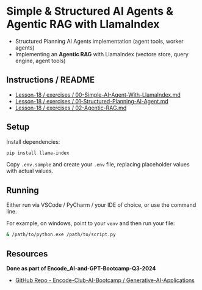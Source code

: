 # Simple & Structured AI Agents & Agentic RAG with LlamaIndex

* Structured Planning AI Agents implementation (agent tools, worker agents)
* Implementing an **Agentic RAG** with LlamaIndex (vectore store, query engine, agent tools)

## Instructions / README
* [Lesson-18 / exercises / 00-Simple-AI-Agent-With-LlamaIndex.md](https://github.com/Encode-Club-AI-Bootcamp/Generative-AI-Applications/tree/main/Lesson-18/exercises/00-Simple-AI-Agent-With-LlamaIndex.md)
* [Lesson-18 / exercises / 01-Structured-Planning-AI-Agent.md](https://github.com/Encode-Club-AI-Bootcamp/Generative-AI-Applications/tree/main/Lesson-18/exercises/01-Structured-Planning-AI-Agent.md)
* [Lesson-18 / exercises / 02-Agentic-RAG.md](https://github.com/Encode-Club-AI-Bootcamp/Generative-AI-Applications/tree/main/Lesson-18/exercises/02-Agentic-RAG.md)

## Setup

Install dependencies:

```bash
pip install llama-index
```

Copy `.env.sample` and create your `.env` file, replacing placeholder values with actual values.

## Running
Either run via VSCode / PyCharm / your IDE of choice, or use the command line.

For example, on windows, point to your `venv` and then run your file:

```bash
& /path/to/python.exe /path/to/script.py
```

## Resources

**Done as part of Encode_AI-and-GPT-Bootcamp-Q3-2024**

* [GitHub Repo - Encode-Club-AI-Bootcamp / Generative-AI-Applications](https://github.com/Encode-Club-AI-Bootcamp/Generative-AI-Applications)
